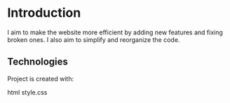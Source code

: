 # Introduction

I aim to make the website more efficient by adding new features and fixing broken ones. I also aim to simplify and reorganize the code.

## Technologies

Project is created with:

html
style.css
